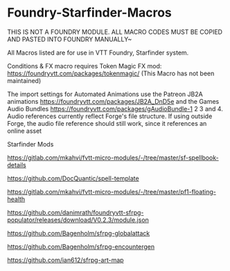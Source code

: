 # Foundry-Starfinder-Macros

THIS IS NOT A FOUNDRY MODULE. ALL MACRO CODES MUST BE COPIED AND PASTED INTO FOUNDRY MANUALLY~

All Macros listed are for use in VTT Foundry, Starfinder system.

Conditions & FX macro requires Token Magic FX mod: https://foundryvtt.com/packages/tokenmagic/
(This Macro has not been maintained)

The import settings for Automated Animations use the Patreon JB2A animations https://foundryvtt.com/packages/JB2A_DnD5e and the Games Audio Bundles https://foundryvtt.com/packages/gAudioBundle-1 2 3 and 4. Audio references currently reflect Forge's file structure. If using outside Forge, the audio file reference should still work, since it references an online asset

Starfinder Mods

https://gitlab.com/mkahvi/fvtt-micro-modules/-/tree/master/sf-spellbook-details

https://github.com/DocQuantic/spell-template

https://gitlab.com/mkahvi/fvtt-micro-modules/-/tree/master/pf1-floating-health

https://github.com/danimrath/foundryvtt-sfrpg-populator/releases/download/V0.2.3/module.json

https://github.com/Bagenholm/sfrpg-globalattack

https://github.com/Bagenholm/sfrpg-encountergen

https://github.com/ian612/sfrpg-art-map
